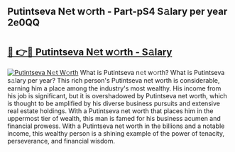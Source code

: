 ## Putintseva N𝚎t w𝚘rth - Part-pS4 S𝚊lary per year 2e0QQ

# <h2><a href="http://gc2eur.nevu.top/?p=Putintseva">🔗 👉🔴 Putintseva N𝚎t w𝚘rth - S𝚊lary</a></h2>

[![Putintseva N𝚎t W𝚘rth](https://i.imgur.com/Oavwk0R.jpeg)](http://gc2eur.nevu.top/?p=Putintseva)
What is Putintseva n𝚎t w𝚘rth? What is Putintseva s𝚊lary per year?
This rich person's Putintseva net worth is considerable, earning him a place among the industry's most wealthy. His income from his job is significant, but it is overshadowed by Putintseva net worth, which is thought to be amplified by his diverse business pursuits and extensive real estate holdings. With a Putintseva net worth that places him in the uppermost tier of wealth, this man is famed for his business acumen and financial prowess. With a Putintseva net worth in the billions and a notable income, this wealthy person is a shining example of the power of tenacity, perseverance, and financial wisdom.
